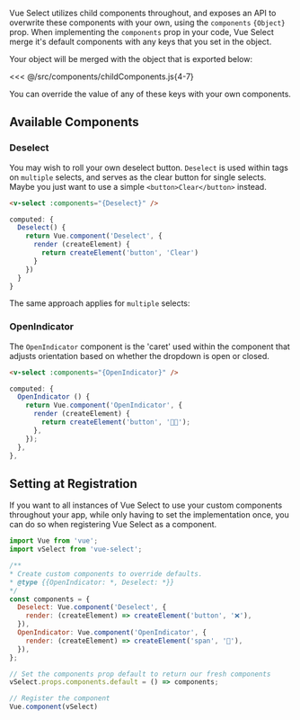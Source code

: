 Vue Select utilizes child components throughout, and exposes an API to overwrite these components 
with your own, using the `components` `{Object}` prop. When implementing the `components` prop in 
your code, Vue Select merge it's default components with any keys that you set in the object.

Your object will be merged with the object that is exported below:
                   
<<< @/src/components/childComponents.js{4-7}

You can override the value of any of these keys with your own components.

## Available Components

### Deselect

You may wish to roll your own deselect button. `Deselect` is used within tags on 
`multiple` selects, and serves as the clear button for single selects. Maybe you just want to use
a simple `<button>Clear</button>` instead.

```html
<v-select :components="{Deselect}" />
``` 

```js
computed: {
  Deselect() {
    return Vue.component('Deselect', {
      render (createElement) {
        return createElement('button', 'Clear')
      }
    })
  }
}
```

<ClearButtonOverride />

The same approach applies for `multiple` selects:

<MultipleClearButtonOverride />

### OpenIndicator

The `OpenIndicator` component is the 'caret' used within the component that adjusts orientation
based on whether the dropdown is open or closed.

```html
<v-select :components="{OpenIndicator}" />
```
```js
computed: {
  OpenIndicator () {
    return Vue.component('OpenIndicator', {
      render (createElement) {
        return createElement('button', '🤘🏻');
      },
    });
  },
},
```

<OpenIndicatorOverride />

## Setting at Registration

If you want to all instances of Vue Select to use your custom components throughout your app, while
only having to set the implementation once, you can do so when registering Vue Select as a component.

```js
import Vue from 'vue';
import vSelect from 'vue-select';

/**
* Create custom components to override defaults.
* @type {{OpenIndicator: *, Deselect: *}}
*/
const components = {
  Deselect: Vue.component('Deselect', {
    render: (createElement) => createElement('button', '❌'),
  }),
  OpenIndicator: Vue.component('OpenIndicator', {
    render: (createElement) => createElement('span', '🔽'),
  }),
};

// Set the components prop default to return our fresh components 
vSelect.props.components.default = () => components;

// Register the component
Vue.component(vSelect)
```

<CustomComponentRegistration />


